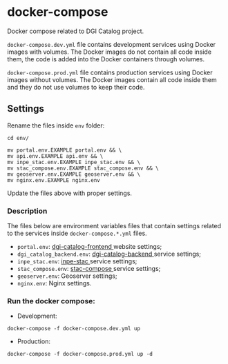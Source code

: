 # docker-compose

Docker compose related to DGI Catalog project.

`docker-compose.dev.yml` file contains development services using Docker images with volumes. The Docker images do not contain all code inside them, the code is added into the Docker containers through volumes.

`docker-compose.prod.yml` file contains production services using Docker images without volumes. The Docker images contain all code inside them and they do not use volumes to keep their code.


## Settings

Rename the files inside `env` folder:

```
cd env/

mv portal.env.EXAMPLE portal.env && \
mv api.env.EXAMPLE api.env && \
mv inpe_stac.env.EXAMPLE inpe_stac.env && \
mv stac_compose.env.EXAMPLE stac_compose.env && \
mv geoserver.env.EXAMPLE geoserver.env && \
mv nginx.env.EXAMPLE nginx.env
```

Update the files above with proper settings.


### Description

The files below are environment variables files that contain settings related to the services inside `docker-compose.*.yml` files.

- `portal.env`: [dgi-catalog-frontend
](https://github.com/dgi-catalog/dgi-catalog-frontend) website settings;
- `dgi_catalog_backend.env`: [dgi-catalog-backend
](https://github.com/dgi-catalog/dgi-catalog-backend) service settings;
- `inpe_stac.env`: [inpe-stac
](https://github.com/gqueiroz/inpe-stac) service settings;
- `stac_compose.env`: [stac-compose
](https://github.com/dgi-catalog/stac-compose) service settings;
- `geoserver.env`: Geoserver settings;
- `nginx.env`: Nginx settings.


### Run the docker compose:

- Development:

```
docker-compose -f docker-compose.dev.yml up
```

- Production:

```
docker-compose -f docker-compose.prod.yml up -d
```
